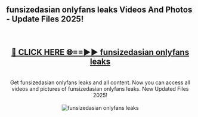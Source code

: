 <h2>funsizedasian onlyfans leaks Videos And Photos - Update Files 2025!</h2>
<br>
<div align="center">
<h2><a href="https://top-ai-tools.click/QrbHav" rel="nofollow">🔴 CLICK HERE 🌐==►► funsizedasian onlyfans leaks</a></h2>
<br>
Get funsizedasian onlyfans leaks and all content. Now you can access all videos and pictures of funsizedasian onlyfans leaks. New Updated Files 2025!
<br>
<br>
<a href="https://top-ai-tools.click/QrbHav" rel="nofollow" data-target="animated-image.originalLink"><img src="https://i.ibb.co.com/WyWwxjT/player-gif2.gif" alt="funsizedasian onlyfans leaks" style="max-width: 100%; display: inline-block;" data-target="animated-image.originalImage"></a>
</div>
<br>